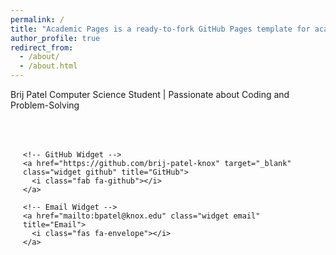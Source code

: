 ```yaml
---
permalink: /
title: "Academic Pages is a ready-to-fork GitHub Pages template for academic personal websites"
author_profile: true
redirect_from: 
  - /about/
  - /about.html
---
```


Brij Patel
Computer Science Student | Passionate about Coding and Problem-Solving
<!DOCTYPE html>
<html lang="en">
<head>
  <meta charset="UTF-8">
  <meta name="viewport" content="width=device-width, initial-scale=1.0">
  <title>Social Media Widgets</title>
  
  <!-- Font Awesome CDN for icons -->
  <link rel="stylesheet" href="https://cdnjs.cloudflare.com/ajax/libs/font-awesome/6.0.0-beta3/css/all.min.css">
  
  <!-- CSS Styling for the widget container and individual widgets -->
  <style>
    /* Container for all widgets */
    .widget-container {
      display: flex;
      gap: 20px;
      justify-content: center;
      margin-top: 50px;
    }
    
    /* Styling for each widget icon */
    .widget {
      text-decoration: none;
      color: #333;
      font-size: 36px;
      transition: color 0.3s;
    }
    
    /* Individual hover color styles for each widget */
    .widget.linkedin:hover {
      color: #0077b5; /* LinkedIn blue */
    }
    .widget.github:hover {
      color: #333; /* GitHub black */
    }
    .widget.email:hover {
      color: #d44638; /* Email red */
    }
  </style>
</head>
<body>

  <!-- Container for LinkedIn, GitHub, and Email widgets -->
  <div class="widget-container">
    <!-- LinkedIn Widget -->
    <a href="https://www.linkedin.com/in/brij-patel-a291052b4/" target="_blank" class="widget linkedin" title="LinkedIn">
      <i class="fab fa-linkedin"></i>
    </a>
    
    <!-- GitHub Widget -->
    <a href="https://github.com/brij-patel-knox" target="_blank" class="widget github" title="GitHub">
      <i class="fab fa-github"></i>
    </a>
    
    <!-- Email Widget -->
    <a href="mailto:bpatel@knox.edu" class="widget email" title="Email">
      <i class="fas fa-envelope"></i>
    </a>
  </div>

</body>
</html>


